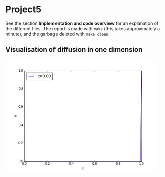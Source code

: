 # Project5

See the section **Implementation and code overview** for an explanation of the different files. The report is made with `make` (this takes approximately a minute), and the garbage deleted with `make clean`.

## Visualisation of diffusion in one dimension
![Visualisation of diffusion in one dimension](https://github.com/anjohan/Project5/blob/master/animation.gif)
